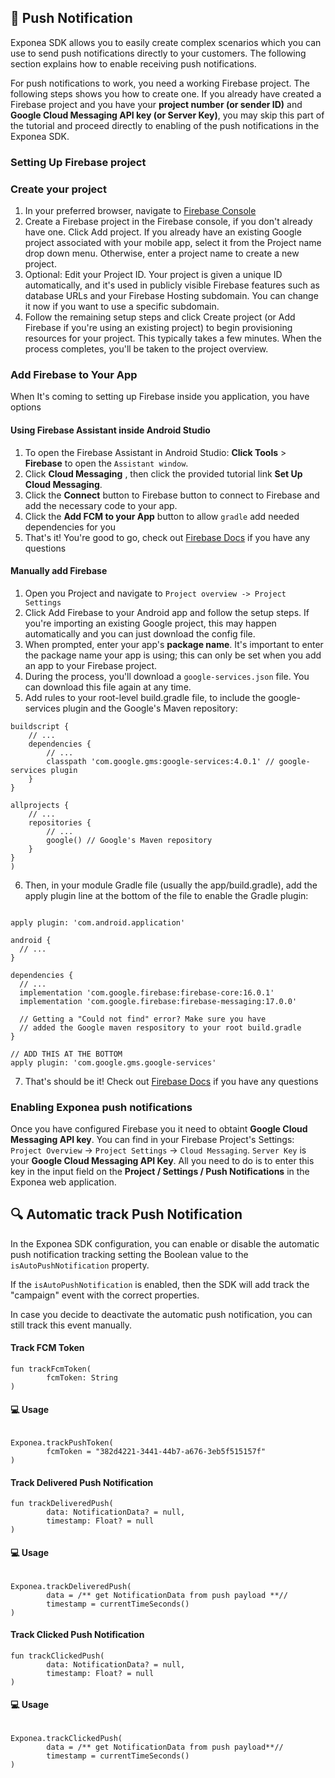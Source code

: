 ## 📣  Push Notification

Exponea SDK allows you to easily create complex scenarios which you can use to send push notifications directly to your customers. The following section explains how to enable receiving push notifications.

For push notifications to work, you need a working Firebase project. The following steps shows you how to create one. If you already have created a Firebase project and you have your **project number (or sender ID)** and **Google Cloud Messaging API key (or Server Key)**, you may skip this part of the tutorial and proceed directly to enabling of the push notifications in the Exponea SDK.

### Setting Up  Firebase project

### Create your project
1. In your preferred browser, navigate to [Firebase Console](https://console.firebase.google.com/u/0/)
2. Create a Firebase project in the Firebase console, if you don't already have one. Click Add project. If you already have an existing Google project associated with your mobile app, select it from the Project name drop down menu. Otherwise, enter a project name to create a new project.
3. Optional: Edit your Project ID. Your project is given a unique ID automatically, and it's used in publicly visible Firebase features such as database URLs and your Firebase Hosting subdomain. You can change it now if you want to use a specific subdomain.
4. Follow the remaining setup steps and click Create project (or Add Firebase if you're using an existing project) to begin provisioning resources for your project. This typically takes a few minutes. When the process completes, you'll be taken to the project overview.


### Add Firebase to Your App

When It's coming to setting up Firebase inside you application, you have options

#### Using Firebase Assistant inside Android Studio
  1. To open the Firebase Assistant in Android Studio:
  **Click Tools**  > **Firebase** to open the `Assistant window`.
  2. Click **Cloud Messaging** , then click the provided tutorial link **Set Up Cloud Messaging**.
  3. Click the **Connect** button to Firebase button to connect to Firebase and add the necessary code to your app.
  4.  Click the **Add FCM to your App** button to allow `gradle` add needed dependencies for you
  5. That's it! You're good to go, check out [Firebase Docs](https://firebase.google.com/docs/android/setup?authuser=0) if you have any questions

#### Manually add Firebase
  1. Open you Project and navigate to `Project overview -> Project Settings`
  2. Click Add Firebase to your Android app and follow the setup steps. If you're importing an existing Google project, this may happen automatically and you can just download the config file.
  3. When prompted, enter your app's **package name**. It's important to enter the package name your app is using; this can only be set when you add an app to your Firebase project.
  4. During the process, you'll download a `google-services.json` file. You can download this file again at any time.
  5. Add rules to your root-level build.gradle file, to include the google-services plugin and the Google's Maven repository:
  ```
  buildscript {
      // ...
      dependencies {
          // ...
          classpath 'com.google.gms:google-services:4.0.1' // google-services plugin
      }
  }

  allprojects {
      // ...
      repositories {
          // ...
          google() // Google's Maven repository
      }
  }
  )
  ```

6. Then, in your module Gradle file (usually the app/build.gradle), add the apply plugin line at the bottom of the file to enable the Gradle plugin:

  ```

  apply plugin: 'com.android.application'

  android {
    // ...
  }

  dependencies {
    // ...
    implementation 'com.google.firebase:firebase-core:16.0.1'
    implementation 'com.google.firebase:firebase-messaging:17.0.0'

    // Getting a "Could not find" error? Make sure you have
    // added the Google maven respository to your root build.gradle
  }

  // ADD THIS AT THE BOTTOM
  apply plugin: 'com.google.gms.google-services'

  ```

7. That's should be it! Check out [Firebase Docs](https://firebase.google.com/docs/android/setup?authuser=0) if you have any questions


  ### Enabling Exponea push notifications
Once you have configured Firebase you it need to obtaint **Google Cloud Messaging API key**. You can find in your Firebase Project's Settings: `Project Overview` -> `Project Settings` -> `Cloud Messaging`. `Server Key` is your **Google Cloud Messaging API Key**. All you need to do is to enter this key in the input field on the **Project / Settings / Push Notifications** in the Exponea web application.

## 🔍 Automatic track Push Notification

In the Exponea SDK configuration, you can enable or disable the automatic push notification tracking setting the Boolean value to the `isAutoPushNotification` property.

If the `isAutoPushNotification` is enabled, then the SDK will add track the "campaign" event with the correct properties.

In case you decide to deactivate the automatic push notification, you can still track this event manually.

#### Track FCM Token

```
fun trackFcmToken(
        fcmToken: String
)
```

#### 💻 Usage

```

Exponea.trackPushToken(
        fcmToken = "382d4221-3441-44b7-a676-3eb5f515157f"
)
```

#### Track Delivered Push Notification

```
fun trackDeliveredPush(
        data: NotificationData? = null,
        timestamp: Float? = null
)
```

#### 💻 Usage

```

Exponea.trackDeliveredPush(
        data = /** get NotificationData from push payload **//
        timestamp = currentTimeSeconds()
)
```

#### Track Clicked Push Notification

```
fun trackClickedPush(
        data: NotificationData? = null,
        timestamp: Float? = null
)
```

#### 💻 Usage

```

Exponea.trackClickedPush(
        data = /** get NotificationData from push payload**//
        timestamp = currentTimeSeconds()
)
```
